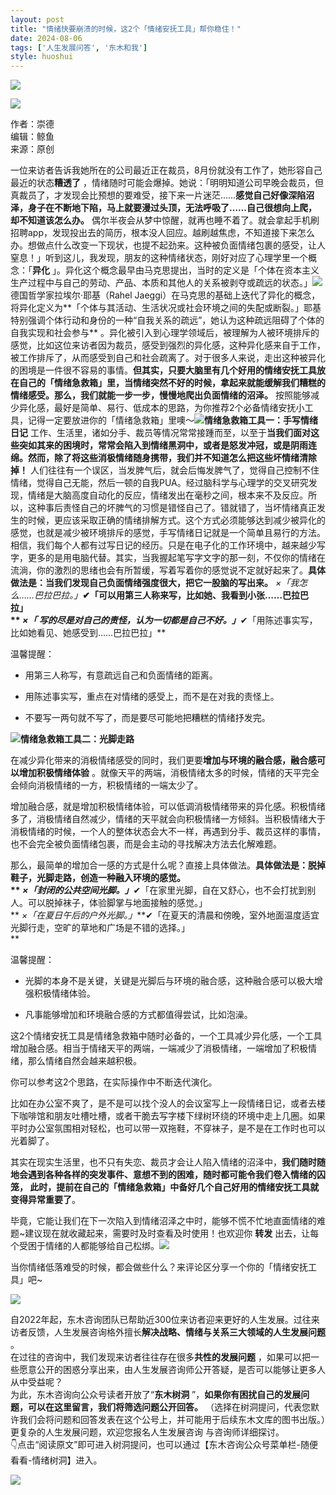 ```yaml
---
layout: post
title: "情绪快要崩溃的时候，这2个「情绪安抚工具」帮你稳住！"
date: 2024-08-06
tags: ['人生发展问答', '东木和我']
style: huoshui
---
```


![](/assets/post_images/2024-08-06-17319183380180.23171969957706318.jpeg)



![](/assets/post_images/2024-08-06-17319183377060.6687604014006965.png)

作者：崇德  
编辑：鲸鱼  
来源：原创

  
  
一位来访者告诉我她所在的公司最近正在裁员，8月份就没有工作了，她形容自己最近的状态**糟透了**
，情绪随时可能会爆掉。她说：「明明知道公司早晚会裁员，但真裁员了，才发现会比预想的要难受，接下来一片迷茫……**感觉自己好像深陷沼泽，身子在不断地下陷，马上就要漫过头顶，无法呼吸了……自己很想向上爬，却不知道该怎么办。**
偶尔半夜会从梦中惊醒，就再也睡不着了。就会拿起手机刷招聘app，发现投出去的简历，根本没人回应。越刷越焦虑，不知道接下来怎么办。想做点什么改变一下现状，也提不起劲来。这种被负面情绪包裹的感受，让人窒息！」听到这儿，我发现，朋友的这种情绪状态，刚好对应了心理学里一个概念：「**异化**
」。异化这个概念最早由马克思提出，当时的定义是「个体在资本主义生产过程中与自己的劳动、产品、本质和其他人的关系被剥夺或疏远的状态。」![](/assets/post_images/2024-08-06-17319183380170.5325212221113071.jpeg)德国哲学家拉埃尔·耶基（Rahel
Jaeggi）在马克思的基础上迭代了异化的概念，将异化定义为**「个体与其活动、生活状况或社会环境之间的失配或断裂。」耶基特别强调个体行动和身份的一种“自我关系的疏远”，她认为这种疏远阻碍了个体的自我实现和社会参与**
。异化被引入到心理学领域后，被理解为人被环境排斥的感觉，比如这位来访者因为裁员，感受到强烈的异化感，这种异化感来自于工作，被工作排斥了，从而感受到自己和社会疏离了。对于很多人来说，走出这种被异化的困境是一件很不容易的事情。**但其实，只要大脑里有几个好用的情绪安抚工具放在自己的「情绪急救箱」里，当情绪突然不好的时候，拿起来就能缓解我们糟糕的情绪感受。那么，我们就能一步一步，慢慢地爬出负面情绪的沼泽。**
按照能够减少异化感，最好是简单、易行、低成本的思路，为你推荐2个必备情绪安抚小工具，记得一定要放进你的「情绪急救箱」里噢～**![](/assets/post_images/2024-08-06-17319183379820.5479768244591765.jpeg)情绪急救箱工具一：手写情绪日记**
工作、生活里，诸如分手、裁员等情况常常接踵而至，以至于**当我们面对这些突如其来的困境时，常常会陷入到情绪黑洞中，或者是怒发冲冠，或是阴雨连绵。然而，除了将这些消极情绪随身携带，我们并不知道怎么把这些坏情绪清除掉！**
人们往往有一个误区，当发脾气后，就会后悔发脾气了，觉得自己控制不住情绪，觉得自己无能，然后一顿的自我PUA。经过脑科学与心理学的交叉研究发现，情绪是大脑高度自动化的反应，情绪发出在毫秒之间，根本来不及反应。所以，这种事后责怪自己的坏脾气的习惯是错怪自己了。错就错了，当坏情绪真正发生的时候，更应该采取正确的情绪排解方式。这个方式必须能够达到减少被异化的感觉，也就是减少被环境排斥的感觉，手写情绪日记就是一个简单且易行的方法。相信，我们每个人都有过写日记的经历。只是在电子化的工作环境中，越来越少写字，更多的是用电脑代替。其实，当我握起笔写字文字的那一刻，不仅你的情绪在流淌，你的激烈的思绪也会有所暂缓，写着写着你的感觉说不定就好起来了。**具体做法是：当我们发现自己负面情绪强度很大，把它一股脑的写出来。**
_×「我怎么……巴拉巴拉。」_**✔「可以用第三人称来写，比如她、我看到小张……巴拉巴拉」  
** _×「_ _写的尽是对自己的责怪，认为一切都是自己不好。」_**✔「用陈述事实写，比如她看见、她感受到……巴拉巴拉」**  

温馨提醒：

  * 用第三人称写，有意疏远自己和负面情绪的距离。

  * 用陈述事实写，重点在对情绪的感受上，而不是在对我的责怪上。

  * 不要写一两句就不写了，而是要尽可能地把糟糕的情绪抒发完。

![](/assets/post_images/2024-08-06-17319183380170.8231947182961954.jpeg)**情绪急救箱工具二：光脚走路**

在减少异化带来的消极情绪感受的同时，我们更要**增加与环境的融合感，融合感可以增加积极情绪体验**
。就像天平的两端，消极情绪太多的时候，情绪的天平完全会倾向消极情绪的一方，积极情绪的一端太少了。

增加融合感，就是增加积极情绪体验，可以低调消极情绪带来的异化感。积极情绪多了，消极情绪自然减少，情绪的天平就会向积极情绪一方倾斜。当积极情绪大于消极情绪的时候，一个人的整体状态会大不一样，再遇到分手、裁员这样的事情，也不会完全被负面情绪包裹，而是会主动的寻找解决方法去化解难题。

那么，最简单的增加合一感的方式是什么呢？直接上具体做法。**具体做法是：脱掉鞋子，光脚走路，创造一种融入环境的感觉。  
** _×「封闭的公共空间光脚。」_**✔「在家里光脚，自在又舒心，也不会打扰到别人。可以脱掉袜子，体验脚掌与地面接触的感觉。」  
** _×「在夏日午后的户外光脚。」_**✔「在夏天的清晨和傍晚，室外地面温度适宜光脚行走，空旷的草地和广场是不错的选择。」  
**

温馨提醒：

  * 光脚的本身不是关键，关键是光脚后与环境的融合感，这种融合感可以极大增强积极情绪体验。

  * 凡事能够增加和环境融合感的方式都值得尝试，比如泡澡。

这2个情绪安抚工具是情绪急救箱中随时必备的，一个工具减少异化感，一个工具增加融合感。相当于情绪天平的两端，一端减少了消极情绪，一端增加了积极情绪，那么情绪自然会越来越积极。

你可以参考这2个思路，在实际操作中不断迭代演化。

比如在办公室不爽了，是不是可以找个没人的会议室写上一段情绪日记，或者去楼下咖啡馆和朋友吐槽吐槽，或者干脆去写字楼下绿树环绕的环境中走上几圈。如果平时办公室氛围相对轻松，也可以带一双拖鞋，不穿袜子，是不是在工作时也可以光着脚了。

其实在现实生活里，也不只有失恋、裁员才会让人陷入情绪的沼泽中，**我们随时随地会遇到各种各样的突发事件、意想不到的困难，随时都可能令我们卷入情绪的囚笼，
此时，提前在自己的「情绪急救箱」中备好几个自己好用的情绪安抚工具就变得异常重要了**。

毕竟，它能让我们在下一次陷入到情绪沼泽之中时，能够不慌不忙地直面情绪的难题~建议现在就收藏起来，需要时及时查看及时使用！也欢迎你 **转发**
出去，让每个受困于情绪的人都能够给自己松绑。![](/assets/post_images/2024-08-06-17319183377050.5633909634364678.webp)

当你情绪低落难受的时候，都会做些什么？来评论区分享一个你的「情绪安抚工具」吧~

![](/assets/post_images/2024-08-06-17319183380170.041994728234697964.png)

自2022年起，东木咨询团队已帮助近300位来访者迎来更好的人生发展。过往来访者反馈，人生发展咨询格外擅长**解决战略、情绪与关系三大领域的人生发展问题**
。  
在过往的咨询中，我们发现来访者往往存在很多**共性的发展问题**
，如果可以把一些愿意公开的困惑分享出来，由人生发展咨询师公开答疑，是否可以能够让更多人从中受益呢？  
为此，东木咨询向公众号读者开放了“**东木树洞** ”，**如果你有困扰自己的发展问题，可以在这里留言，我们将筛选问题公开回答。**
（选择在树洞提问，代表您默许我们会将问题和回答发表在这个公号上，并可能用于后续东木文库的图书出版。）更复杂的人生发展问题，欢迎您报名人生发展咨询
与咨询师详细探讨。  
👇点击“阅读原文”即可进入树洞提问，也可以通过【东木咨询公众号菜单栏-随便看看-情绪树洞】进入。

![](/assets/post_images/2024-08-06-17319183381380.36339255298855555.gif)